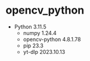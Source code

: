 # opencv_python
- Python 3.11.5
  - numpy               1.24.4
  - opencv-python       4.8.1.78
  - pip                 23.3
  - yt-dlp              2023.10.13
